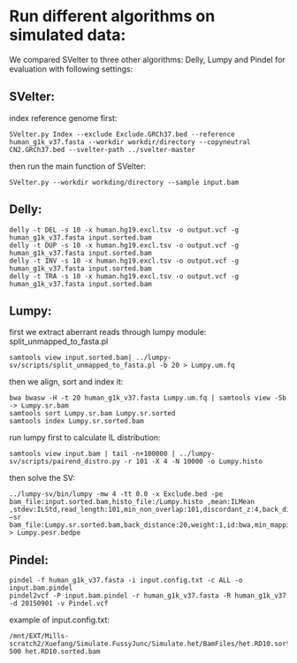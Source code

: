 # Run different algorithms on simulated data:
We compared SVelter to three other algorithms: Delly, Lumpy and Pindel  for evaluation with following settings:

## SVelter:
index reference genome first:
```
SVelter.py Index --exclude Exclude.GRCh37.bed --reference human_g1k_v37.fasta --workdir workdir/directory --copyneutral CN2.GRCh37.bed --svelter-path ../svelter-master
```
then run the main function of SVelter:
```
SVelter.py --workdir workding/directory --sample input.bam
```


## Delly: 
```
delly -t DEL -s 10 -x human.hg19.excl.tsv -o output.vcf -g human_g1k_v37.fasta input.sorted.bam
delly -t DUP -s 10 -x human.hg19.excl.tsv -o output.vcf -g human_g1k_v37.fasta input.sorted.bam
delly -t INV -s 10 -x human.hg19.excl.tsv -o output.vcf -g human_g1k_v37.fasta input.sorted.bam
delly -t TRA -s 10 -x human.hg19.excl.tsv -o output.vcf -g human_g1k_v37.fasta input.sorted.bam
```


## Lumpy:
first we extract aberrant reads through lumpy module: split_unmapped_to_fasta.pl
```
samtools view input.sorted.bam| ../lumpy-sv/scripts/split_unmapped_to_fasta.pl -b 20 > Lumpy.um.fq
```
then we align, sort and index it:
```
bwa bwasw -H -t 20 human_g1k_v37.fasta Lumpy.um.fq | samtools view -Sb -> Lumpy.sr.bam
samtools sort Lumpy.sr.bam Lumpy.sr.sorted
samtools index Lumpy.sr.sorted.bam
```
run lumpy first to calculate IL distribution:
```
samtools view input.bam | tail -n+100000 | ../lumpy-sv/scripts/pairend_distro.py -r 101 -X 4 -N 10000 -o Lumpy.histo
```
then solve the SV:
```
../lumpy-sv/bin/lumpy -mw 4 -tt 0.0 -x Exclude.bed -pe bam_file:input.sorted.bam,histo_file:/Lumpy.histo ,mean:ILMean ,stdev:ILStd,read_length:101,min_non_overlap:101,discordant_z:4,back_distance:20,weight:1,id:bwa,min_mapping_threshold:20 –sr bam_file:Lumpy.sr.sorted.bam,back_distance:20,weight:1,id:bwa,min_mapping_threshold:20 > Lumpy.pesr.bedpe
```


## Pindel:
```
pindel -f human_g1k_v37.fasta -i input.config.txt -c ALL -o input.bam.pindel
pindel2vcf -P input.bam.pindel -r human_g1k_v37.fasta -R human_g1k_v37 -d 20150901 -v Pindel.vcf
```
example of input.config.txt:
```
/mnt/EXT/Mills-scratch2/Xuefang/Simulate.FussyJunc/Simulate.het/BamFiles/het.RD10.sorted.bam	500	het.RD10.sorted.bam
```

